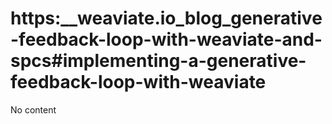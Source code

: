 # https:__weaviate.io_blog_generative-feedback-loop-with-weaviate-and-spcs#implementing-a-generative-feedback-loop-with-weaviate
No content